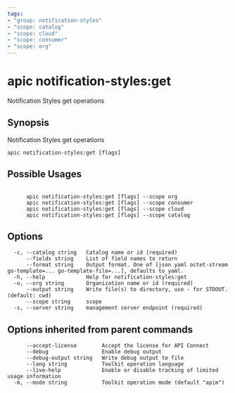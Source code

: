 ```yaml
---
tags:
- "group: notification-styles"
- "scope: catalog"
- "scope: cloud"
- "scope: consumer"
- "scope: org"
---
```

# apic notification-styles:get

Notification Styles get operations

## Synopsis

Notification Styles get operations

```
apic notification-styles:get [flags]
```

## Possible Usages

```

      apic notification-styles:get [flags] --scope org
      apic notification-styles:get [flags] --scope consumer
      apic notification-styles:get [flags] --scope cloud
      apic notification-styles:get [flags] --scope catalog

```

## Options

```
  -c, --catalog string   Catalog name or id (required)
      --fields string    List of field names to return
      --format string    Output format. One of [json yaml octet-stream go-template=... go-template-file=...], defaults to yaml.
  -h, --help             Help for notification-styles:get
  -o, --org string       Organization name or id (required)
      --output string    Write file(s) to directory, use - for STDOUT. (default: cwd)
      --scope string     scope
  -s, --server string    management server endpoint (required)
```

## Options inherited from parent commands

```
      --accept-license        Accept the license for API Connect
      --debug                 Enable debug output
      --debug-output string   Write debug output to file
      --lang string           Toolkit operation language
      --live-help             Enable or disable tracking of limited usage information
  -m, --mode string           Toolkit operation mode (default "apim")
```
